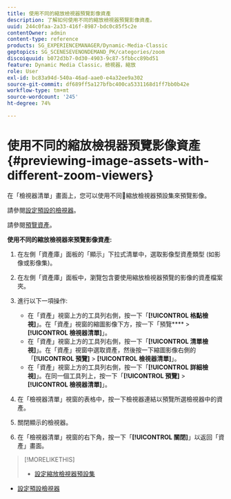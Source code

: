 ```yaml
---
title: 使用不同的縮放檢視器預覽影像資產
description: 了解如何使用不同的縮放檢視器預覽影像資產。
uuid: 244c0faa-2a33-416f-8987-bdc0c85f5c2e
contentOwner: admin
content-type: reference
products: SG_EXPERIENCEMANAGER/Dynamic-Media-Classic
geptopics: SG_SCENESEVENONDEMAND_PK/categories/zoom
discoiquuid: b072d3b7-0d30-4903-9c87-5fbbcc89bd51
feature: Dynamic Media Classic，檢視器，縮放
role: User
exl-id: bc83a94d-540a-46ad-aae0-e4a32ee9a302
source-git-commit: df689ff5a127bfbc400ca5331168d1ff7bb0b42e
workflow-type: tm+mt
source-wordcount: '245'
ht-degree: 74%

---
```


# 使用不同的縮放檢視器預覽影像資產{#previewing-image-assets-with-different-zoom-viewers}

在「檢視器清單」畫面上，您可以使用不同縮放檢視器預設集來預覽影像。

請參閱[設定預設的檢視器](application-setup.md#configuring_default_viewers)。

請參閱[預覽資產](previewing-asset.md#previewing_an_asset)。

**使用不同的縮放檢視器來預覽影像資產:**

1. 在左側「資產庫」面板的「顯示」下拉式清單中，選取影像型資產類型 (如影像或影像集)。
1. 在左側「資產庫」面板中，瀏覽包含要使用縮放檢視器預覽的影像的資產檔案夾。
1. 進行以下一項操作:

   * 在「資產」視窗上方的工具列右側，按一下「**[!UICONTROL 格點檢視]**」。在「資產」視窗的縮圖影像下方，按一下「預覽&#x200B;**** > **[!UICONTROL 檢視器清單]**」。
   * 在「資產」視窗上方的工具列右側，按一下「**[!UICONTROL 清單檢視]**」。在「資產」視窗中選取資產，然後按一下縮圖影像右側的「**[!UICONTROL 預覽]** > **[!UICONTROL 檢視器清單]**」。
   * 在「資產」視窗上方的工具列右側，按一下「**[!UICONTROL 詳細檢視]**」。在同一個工具列上，按一下「**[!UICONTROL 預覽]** > **[!UICONTROL 檢視器清單]**」。

1. 在「檢視器清單」視窗的表格中，按一下檢視器連結以預覽所選檢視器中的資產。
1. 關閉顯示的檢視器。
1. 在「檢視器清單」視窗的右下角，按一下「**[!UICONTROL 關閉]**」以返回「資產」畫面。

>[!MORELIKETHIS]
>
>* [設定縮放檢視器預設集](setting-zoom-viewer-presets.md#setting_up_zoom_viewer_presets)
* [設定預設檢視器](application-setup.md#configuring_default_viewers)

